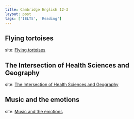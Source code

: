 ```yaml
---
title: Cambridge English 12-3
layout: post
tags: ['IELTS', 'Reading']
---
```


## Flying tortoises

site: [Flying tortoises](https://mini-ielts.com/1143/reading/flying-tortoises)

## The Intersection of Health Sciences and Geography

site: [The Intersection of Health Sciences and Geography](https://mini-ielts.com/1144/reading/the-intersection-of-health-sciences-and-geography)

## Music and the emotions

site: [Music and the emotions](https://mini-ielts.com/1145/reading/music-and-the-emotions)

